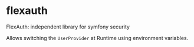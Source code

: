 # flexauth
FlexAuth: independent library for symfony security

Allows switching the `UserProvider` at Runtime using environment variables. 
